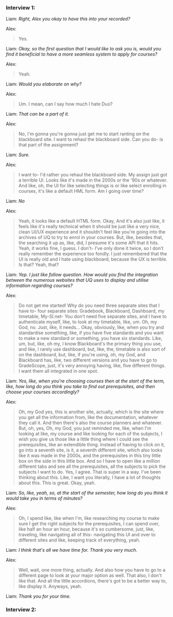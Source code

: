 ### Interview 1:
Liam: *Right, Alex you okay to have this into your recorded?* 

Alex: 
>Yes. 

Liam: *Okay, so the first question that I would like to ask you is, would you find it beneficial to have a more seamless system to apply for courses?* 

Alex: 
>Yeah. 

Liam: *Would you elaborate on why?* 

Alex: 
>Um. I mean, can I say how much I hate Duo? 

Liam: *That can be a part of it.*
 
Alex: 
>No, I'm gonna you're gonna just get me to start ranting on the blackboard site. I want to rehaul the blackboard side. Can you do- is that part of the assignment? 

Liam: *Sure.* 

Alex: 
>I want to- I'd rather you rehaul the blackboard side. My assign just got a terrible UI. Looks like it's made in the 2000s or the '90s or whatever. And like, oh, the UI for like selecting things is or like select enrolling in courses, it's like a default HML form. Am I going over time? 

Liam: *No*

Alex: 
>Yeah, it looks like a default HTML form. Okay, And it's also just like, it feels like it's really technical when it should be just like a very nice, clean UI/UX experience and it shouldn't feel like you're going into the archives of UQ to try to enrol in your courses. But, like, besides that, the searching it up as, like, did, I presume it's some API that it hits. Yeah, it works fine, I guess. I don't- I've only done it twice, so I don't really remember the experience too fondly. I just remembered that the UI is really old and I hate using blackboard, because the UX is terrible. Is that? Yeah, that? 

Liam: *Yep. I just like follow question. How would you find the integration between the numerous websites that UQ uses to display and utilise information regarding courses?* 

Alex: 
>Do not get me started! Why do you need three separate sites that I have to- four separate sites: Gradebook, Blackboard, Dashboard, my timetable, My-SI.net- You don't need five separate sites, and I have to authenticate myself, like, to look at my timetable, like, um. Oh, my God, no. Just, like, it needs… Okay, obviously, like, when you try and standardise something, like, if you have five standards and you want to make a new standard or something, you have six standards. Like, um, but, like, oh my, I know Blackboard's the primary thing you use, and like, I rarely use dashboard, but, like, the, timetable is also sort of on the dashboard, but, like, if you're using, oh, my God, and Blackboard has, like, two different versions and you have to go to GradeScope, just, it's very annoying having, like, five different things. I want them all integrated in one spot. 

Liam: *Yes, like, when you're choosing courses then at the start of the term, like, how long do you think you take to find out prerequisites, and then choose your courses accordingly?* 

Alex: 
>Oh, my God yes, this is another site, actually, which is the site where you get all the information from, like the documentation, whatever they call it. And then there's also the course planners and whatever. But, oh, yes, Oh, my God, you just reminded me, like, when I'm looking at like, my course and like looking for each of the subjects, I wish you give us those like a little thing where I could see the prerequisites, like an extendible thing. Instead of having to click on it, go into a seventh site, is it, a seventh different site, which also looks like it was made in the 2000s, and the prerequisites in this tiny little box on the side in this little box. And so I have to open like a million different tabs and see all the prerequisites, all the subjects to pick the subjects I want to do. Yes, I agree. That is super in a way. I've been thinking about this. Like, I want you literally, I have a lot of thoughts about this. This is great. Okay, yeah. 

Liam: *So, like, yeah, so, at the start of the semester, how long do you think it would take you in terms of minutes?* 

Alex: 
>Oh, I spend like, like when I'm, like researching my course to make sure I get the right subjects for the prerequisites, I can spend over, like half an hour an hour, because it's so cumbersome, just, like, traveling, like navigating all of this- navigating this UI and over to different sites and like, keeping track of everything, yeah. 

Liam: *I think that's all we have time for. Thank you very much.* 

Alex: 
>Well, wait, one more thing, actually. And also how you have to go to a different page to look at your major option as well. That also, I don't like that. And all the little accordions, there's got to be a better way to, like display it. Anyways, yeah. 

Liam: *Thank you for your time.* 

### Interview 2:
